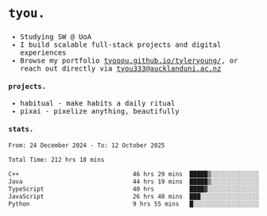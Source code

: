 ## <samp><h3>tyou.</h3></samp>
<samp>
   
   - Studying SW @ UoA
   - I build scalable full-stack projects and digital experiences
   - Browse my portfolio [tyooou.github.io/tyleryoung/](http://tyooou.github.io/tyleryoung/), or reach out directly via [tyou333@aucklanduni.ac.nz](mailto:tyou333@aucklanduni.ac.nz)

#### projects.
- habitual - make habits a daily ritual
- pixai - pixelize anything, beautifully

#### stats.
  <!--START_SECTION:waka-->

```txt
From: 24 December 2024 - To: 12 October 2025

Total Time: 212 hrs 18 mins

C++                                46 hrs 29 mins  █████▒░░░░░░░░░░░░░░░░░░░   21.72 %
Java                               44 hrs 19 mins  █████▒░░░░░░░░░░░░░░░░░░░   20.71 %
TypeScript                         40 hrs          ████▓░░░░░░░░░░░░░░░░░░░░   18.69 %
JavaScript                         26 hrs 48 mins  ███░░░░░░░░░░░░░░░░░░░░░░   12.52 %
Python                             9 hrs 55 mins   █░░░░░░░░░░░░░░░░░░░░░░░░   04.64 %
```

<!--END_SECTION:waka-->
</samp>
